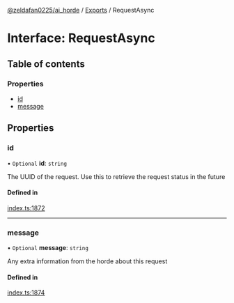 [@zeldafan0225/ai_horde](../README.md) / [Exports](../modules.md) / RequestAsync

# Interface: RequestAsync

## Table of contents

### Properties

- [id](RequestAsync.md#id)
- [message](RequestAsync.md#message)

## Properties

### id

• `Optional` **id**: `string`

The UUID of the request. Use this to retrieve the request status in the future

#### Defined in

[index.ts:1872](https://github.com/ZeldaFan0225/ai_horde/blob/90eaabf/index.ts#L1872)

___

### message

• `Optional` **message**: `string`

Any extra information from the horde about this request

#### Defined in

[index.ts:1874](https://github.com/ZeldaFan0225/ai_horde/blob/90eaabf/index.ts#L1874)
